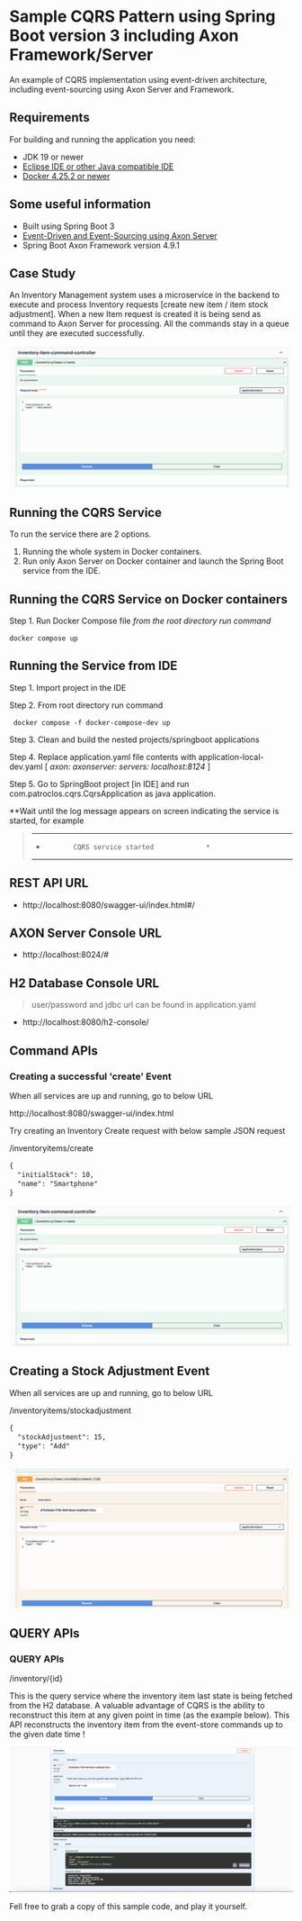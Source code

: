 

# Sample CQRS Pattern using Spring Boot version 3 including Axon Framework/Server

An example of CQRS implementation using event-driven architecture, including event-sourcing using Axon Server and Framework.


## Requirements

For building and running the application you need:

-    JDK 19 or newer
-   [Eclipse IDE or other Java compatible IDE](https://www.eclipse.org/ide/)
-   [Docker 4.25.2 or newer ](https://www.docker.com/products/docker-desktop/)

## Some useful information

 - Built using Spring Boot 3
 - [Event-Driven and Event-Sourcing using Axon Server](https://developer.axoniq.io/en/axon-server/overview)
 - Spring Boot Axon Framework version 4.9.1

## Case Study

An Inventory Management system uses a microservice in the backend to execute and process Inventory requests [create new item / item stock adjustment]. When a new Item request is created it is being send as command to Axon Server for processing. All the commands stay in a queue until they are executed successfully.

![enter image description here](/images/create.png)

## Running the CQRS Service

To run the service there are 2 options. 

 1. Running the whole system in Docker containers. 
 2. Run only Axon Server on Docker container and launch the Spring Boot
    service from the IDE.

## Running the CQRS  Service on Docker containers

Step 1. Run Docker Compose file
*from the root directory run command* 

    docker compose up


## Running the Service from IDE 

Step 1. Import project in the IDE 

Step 2. From root directory run command

     docker compose -f docker-compose-dev up
 
Step 3. Clean and build the nested projects/springboot applications 
 
Step 4. Replace application.yaml file contents with application-local-dev.yaml [ *axon: axonserver: servers: localhost:8124* ]

Step 5. Go to SpringBoot project [in IDE] and run com.patroclos.cqrs.CqrsApplication as java application.

**Wait until the log message appears on screen indicating the service is started, for example

> ***************************************
> *            CQRS service started             *
> ***************************************

## REST API URL

 - http://localhost:8080/swagger-ui/index.html#/  

## AXON Server  Console URL

 - http://localhost:8024/#

## H2 Database  Console URL

> user/password and jdbc url can be found in application.yaml

 - http://localhost:8080/h2-console/

## Command APIs

### Creating a successful 'create' Event

When all services are up and running, go to below URL

http://localhost:8080/swagger-ui/index.html

Try creating an Inventory Create request with below sample JSON request

/inventoryitems/create

    {
      "initialStock": 10,
      "name": "Smartphone"
    }

![enter image description here](/images/create.PNG)

## Creating a Stock Adjustment Event

When all services are up and running, go to below URL

/inventoryitems/stockadjustment

    {
      "stockAdjustment": 15,
      "type": "Add"
    }


![enter image description here](/images/stock-adjust.PNG)


## QUERY APIs

### QUERY APIs

/inventory/{id}

This is the query service where the inventory item last state is being fetched from the
H2 database. A valuable advantage of CQRS is the ability to reconstruct this item at any given point in time  (as the example below). This API reconstructs the inventory item from the event-store commands up to the given date time !

![enter image description here](/images/item-specific-point-int-time.PNG)

Fell free to grab a copy of this sample code, and play it yourself.